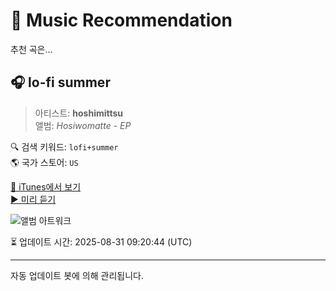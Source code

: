 
# 🎵 Music Recommendation

추천 곡은...

## 🎧 lo-fi summer  
> 아티스트: **hoshimittsu**  
> 앨범: _Hosiwomatte - EP_  

🔍 검색 키워드: `lofi+summer`  
🌎 국가 스토어: `US`

[🔗 iTunes에서 보기](https://music.apple.com/us/album/lo-fi-summer/1590128572?i=1590128575&uo=4)  
[▶️ 미리 듣기](https://audio-ssl.itunes.apple.com/itunes-assets/AudioPreview125/v4/7f/11/66/7f116647-abb4-91cb-dd3f-6100639b7d6e/mzaf_16399380102502683730.plus.aac.p.m4a)

![앨범 아트워크](https://is1-ssl.mzstatic.com/image/thumb/Music115/v4/12/ad/88/12ad885b-d3ab-e5e6-f05d-9db75b774c39/bigup13275805.jpg/100x100bb.jpg)

⏳ 업데이트 시간: 2025-08-31 09:20:44 (UTC)

---
자동 업데이트 봇에 의해 관리됩니다.
